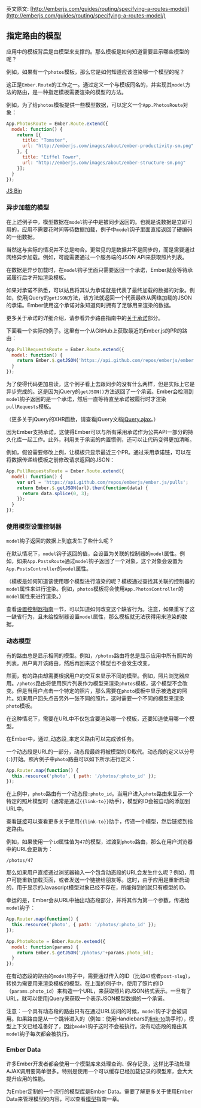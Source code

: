 英文原文: [http://emberjs.com/guides/routing/specifying-a-routes-model/](http://emberjs.com/guides/routing/specifying-a-routes-model/)

## 指定路由的模型

应用中的模板背后是由模型来支撑的。那么模板是如何知道需要显示哪些模型的呢？

例如，如果有一个`photos`模板，那么它是如何知道应该渲染哪一个模型的呢？

这正是`Ember.Route`的工作之一。通过定义一个与模板同名的，并实现其`model`方法的路由，是一种指定模板需要渲染的模型的方法。

例如，为了给`photos`模板提供一些模型数据，可以定义一个`App.PhotosRoute`对象：

```js
App.PhotosRoute = Ember.Route.extend({
  model: function() {
    return [{
      title: "Tomster",
      url: "http://emberjs.com/images/about/ember-productivity-sm.png"
    }, {
      title: "Eiffel Tower",
      url: "http://emberjs.com/images/about/ember-structure-sm.png"
    }];
  }
});
```

<a class="jsbin-embed" href="http://jsbin.com/oLUTEd/1/embed?js">JS Bin</a><script src="http://static.jsbin.com/js/embed.js"></script>

### 异步加载的模型
 
在上述例子中，模型数据在`model`钩子中是被同步返回的。也就是说数据是立即可用的，应用不需要花时间等待数据加载，例子中`model`钩子里面直接返回了硬编码的一组数据。

当然这与实际的情况并不总是吻合。更常见的是数据并不是同步的，而是需要通过网络异步加载。例如，可能需要通过一个服务端的JSON API来获取照片列表。

在数据是异步加载时，在`model`钩子里面只需要返回一个承诺，Ember就会等待承诺履行后才开始渲染模板。

如果对承诺不熟悉，可以姑且将其认为承诺就是代表了最终加载的数据的对象。例如，使用jQuery的`getJSON`方法，该方法就返回一个代表最终从网络加载的JSON的承诺。Ember使用这个承诺对象知道何时拥有了足够用来渲染的数据。

更多关于承诺的详细介绍，请参看异步路由指南中的[关于承诺](/guides/routing/asynchronous-routing/#toc_a-word-on-promises)部分。

下面看一个实际的例子。这里有一个从GitHub上获取最近的Ember.js的PR的路由：

```js
App.PullRequestsRoute = Ember.Route.extend({
  model: function() {
    return Ember.$.getJSON('https://api.github.com/repos/emberjs/ember.js/pulls');
  }
});
```
 
为了使得代码更加易读，这个例子看上去跟同步的没有什么两样，但是实际上它是异步完成的。这是因为jQuery的`getJSON()`方法返回了一个承诺。Ember会检测到`model`钩子返回的是一个承诺，然后一直等待直至承诺被履行时才渲染`pullRequests`模板。

（更多关于jQuery的XHR函数，请查看jQuery文档[jQuery.ajax](http://api.jquery.com/jQuery.ajax/)。）

因为Ember支持承诺，这使得Ember可以与所有采用承诺作为公共API一部分的持久化库一起工作。此外，利用关于承诺的内置惯例，还可以让代码变得更加清晰。

例如，假设需要修改上例，让模板只显示最近三个PR。通过采用承诺链，可以在将数据传递给模板之前修改请求返回的JSON：

```js
App.PullRequestsRoute = Ember.Route.extend({
  model: function() {
    var url = 'https://api.github.com/repos/emberjs/ember.js/pulls';
    return Ember.$.getJSON(url).then(function(data) {
      return data.splice(0, 3);
    });
  }
});
```

### 使用模型设置控制器

`model`钩子返回的数据上到底发生了些什么呢？

在默认情况下，`model`钩子返回的值，会设置为关联的控制器的`model`属性。例如，如果`App.PostsRoute`通过`model`钩子返回了一个对象，这个对象会设置为`App.PostsController`的`model`属性。

（模板是如何知道该使用哪个模型进行渲染的呢？模板通过查找其关联的控制器的`model`属性来进行渲染。例如，`photos`模板将会使用`App.PhotosController`的`model`属性来进行渲染。）

查看[设置控制器指南][1]一节，可以知道如何改变这个缺省行为。注意，如果重写了这一缺省行为，且未给控制器设置`model`属性，那么模板就无法获得用来渲染的数据。

[1]: /guides/routing/setting-up-a-controller

### 动态模型

有的路由总是显示相同的模型。例如，`/photos`路由将总是显示应用中所有照片的列表。用户离开该路由，然后再回来这个模型也不会发生改变。

然而，有的路由却需要根据用户的交互来显示不同的模型。例如，照片浏览器应用。`/photos`路由将使用照片列表作为模型来渲染`photos`模板，这个模型不会改变。但是当用户点击一个特定的照片，那么需要在`photo`模板中显示被选定的照片。如果用户回头点击另外一张不同的照片，这时需要一个不同的模型来渲染`photo`模板。

在这种情况下，需要在URL中不仅包含要渲染哪一个模板，还要知道使用哪一个模型。

在Ember中，通过_动态段_来定义路由可以完成该任务。

一个动态段是URL的一部分，动态段最终将被模型的ID取代。动态段的定义以分号(`:`)开始。照片例子中`photo`路由可以如下所示进行定义：

```js
App.Router.map(function() {
  this.resource('photo', { path: '/photos/:photo_id' });
});
```

在上例中，`photo`路由有一个动态段`:photo_id`。当用户进入`photo`路由来显示一个特定的照片模型时（通常是通过`{{link-to}}`助手），模型的ID会被自动的添加到URL中。

查看[链接](/guides/templates/links)可以查看更多关于使用`{{link-to}}`助手，传递一个模型，然后链接到指定路由。

例如，如果使用一个`id`属性值为`47`的模型，过渡到`photo`路由，那么在用户浏览器中的URL会更新为：

```
/photos/47
```

那么如果用户直接通过浏览器输入一个包含动态段的URL会发生什么呢？例如，用户可能重新加载页面，或者发送一个链接给朋友等。这时，由于应用是重新启动的，用于显示的Javascript模型对象已经不存在，所能得到的就只有模型的ID。

幸运的是，Ember会从URL中抽出动态段部分，并将其作为第一个参数，传递给`model`钩子：
 
```js
App.Router.map(function() {
  this.resource('photo', { path: '/photos/:photo_id' });
});
 
App.PhotoRoute = Ember.Route.extend({
  model: function(params) {
    return Ember.$.getJSON('/photos/'+params.photo_id);
  }
});
```
 
在有动态段的路由的`model`钩子中，需要通过传入的ID（比如`47`或者`post-slug`），转换为需要用来渲染模板的模型。在上面的例子中，使用了照片的ID（`params.photo_id`）来构造一个URL，来获取照片的JSON格式表示。一旦有了URL，就可以使用jQuery来获取一个表示JSON模型数据的一个承诺。

注意：一个具有动态段的路由只有在通过URL访问的时候，`model`钩子才会被调用。如果路由是从一个跳转进入的（例如：使用Handlebars的[link-to][2]助手时），模型上下文已经准备好了，因此`model`钩子这时不会被执行。没有动态段的路由其`model`钩子每次都会被执行。

[2]: /guides/templates/links

### Ember Data

许多Ember开发者都会使用一个模型库来处理查询、保存记录，这样比手动处理AJAX调用要简单很多。特别是使用一个可以缓存已经加载记录的模型库，会大大提升应用的性能。

为Ember定制的一个流行的模型库是Ember Data。需要了解更多关于使用Ember
Data来管理模型的内容，可以查看[模型](/guides/models/)指南一章。
